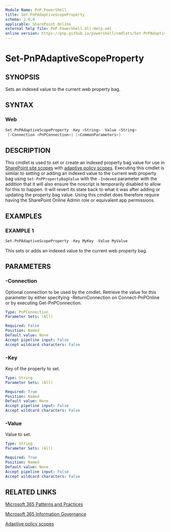 ```yaml
---
Module Name: PnP.PowerShell
title: Set-PnPAdaptiveScopeProperty
schema: 2.0.0
applicable: SharePoint Online
external help file: PnP.PowerShell.dll-Help.xml
online version: https://pnp.github.io/powershell/cmdlets/Set-PnPAdaptiveScopeProperty.html
---
```

 
# Set-PnPAdaptiveScopeProperty

## SYNOPSIS
Sets an indexed value to the current web property bag.

## SYNTAX

### Web
```powershell
Set-PnPAdaptiveScopeProperty -Key <String> -Value <String>
 [-Connection <PnPConnection>] [<CommonParameters>]
```

## DESCRIPTION

This cmdlet is used to set or create an indexed property bag value for use in [SharePoint site scopes](https://docs.microsoft.com/microsoft-365/compliance/retention-settings?view=o365-worldwide#configuration-information-for-adaptive-scopes) with [adaptive policy scopes](https://docs.microsoft.com/microsoft-365/compliance/retention?view=o365-worldwide#adaptive-or-static-policy-scopes-for-retention). Executing this cmdlet is similar to setting or adding an indexed value to the current web property bag using `Set-PnPPropertyBagValue` with the `-Indexed` parameter with the addition that it will also ensure the noscript is temporarily disabled to allow for this to happen. It will revert its state back to what it was after adding or updating the property bag value. Using this cmdlet does therefore require having the SharePoint Online Admin role or equivalent app permissions.

## EXAMPLES

### EXAMPLE 1
```powershell
Set-PnPAdaptiveScopeProperty -Key MyKey -Value MyValue
```

This sets or adds an indexed value to the current web property bag.

## PARAMETERS

### -Connection
Optional connection to be used by the cmdlet. Retrieve the value for this parameter by either specifying -ReturnConnection on Connect-PnPOnline or by executing Get-PnPConnection.

```yaml
Type: PnPConnection
Parameter Sets: (All)

Required: False
Position: Named
Default value: None
Accept pipeline input: False
Accept wildcard characters: False
```

### -Key
Key of the property to set.

```yaml
Type: String
Parameter Sets: (All)

Required: True
Position: Named
Default value: None
Accept pipeline input: False
Accept wildcard characters: False
```

### -Value
Value to set.

```yaml
Type: String
Parameter Sets: (All)

Required: True
Position: Named
Default value: None
Accept pipeline input: False
Accept wildcard characters: False
```



## RELATED LINKS

[Microsoft 365 Patterns and Practices](https://aka.ms/m365pnp)

[Microsoft 365 Information Governance](https://docs.microsoft.com/microsoft-365/compliance/manage-information-governance?view=o365-worldwide)

[Adaptive policy scopes](https://docs.microsoft.com/microsoft-365/compliance/retention?view=o365-worldwide#adaptive-or-static-policy-scopes-for-retention)
